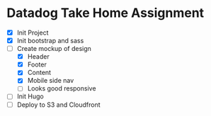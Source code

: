 # Datadog Take Home Assignment
- [X] Init Project
- [X] Init bootstrap and sass
- [ ] Create mockup of design
    - [X] Header
    - [X] Footer
    - [X] Content
    - [X] Mobile side nav
    - [ ] Looks good responsive
- [ ] Init Hugo
- [ ] Deploy to S3 and Cloudfront